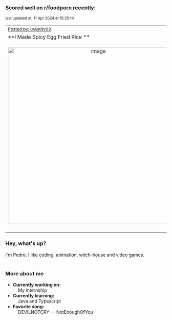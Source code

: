 ### Scored well on r/foodporn recently:

<p align="left"><sub>last updated at: 11 Apr 2024 at 15:25:14</sub></p>

|   |
| --- |
| <sub>[Posted by: u/Astitv09][source]</sub> |
| **I Made Spicy Egg Fried Rice ** | 
|<p align="center"> <img alt="image" src="https://i.redd.it/n3q16xve4atc1.jpeg" width="550" /> </p>|
|   |

### Hey, what's up?

I'm Pedro. I like coding, animation, witch-house and video games.<br><br>

### More about me
- **Currently working on:**  
&nbsp;&nbsp;&nbsp;&nbsp;My internship
- **Currently learning:**  
&nbsp;&nbsp;&nbsp;&nbsp;Java and Typescript
- **Favorite song:**  
&nbsp;&nbsp;&nbsp;&nbsp;DEVILNOTCRY — NotEnoughOfYou<br><br>

  



  
  
  
[linkedin]: https://linkedin.com/in/pedro-h-r-gomes-8a487b14a/
[gmail]: mailto:pilique11@gmail.com
[source]: https://reddit.com/r/FoodPorn/comments/1bz1pqe/i_made_spicy_egg_fried_rice/
[redditAPI]: https://www.reddit.com/dev/api/